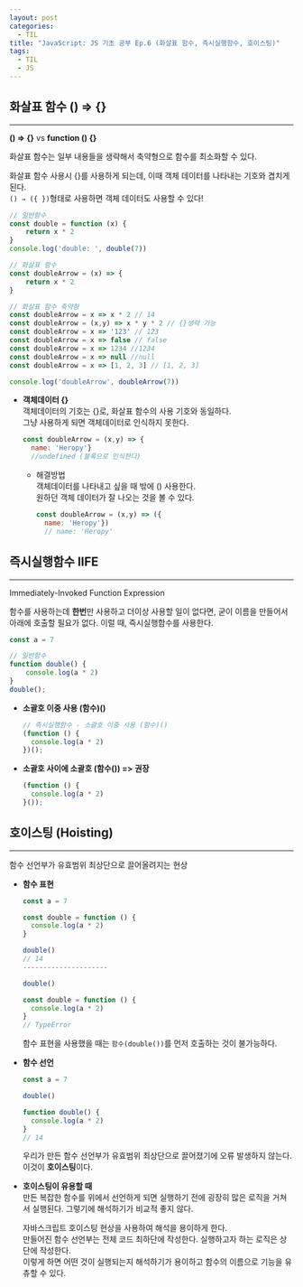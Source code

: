 ```yaml
---
layout: post
categories:
  - TIL
title: "JavaScript: JS 기초 공부 Ep.6 (화살표 함수, 즉시실행함수, 호이스팅)"
tags:
  - TIL
  - JS
---
```


## __화살표 함수 **() ⇒ {}**__
---
**() ⇒ {}** vs **function () {}**

화살표 함수는 일부 내용들을 생략해서 축약형으로 함수를 최소화할 수 있다.

화살표 함수 사용시 {}를 사용하게 되는데, 이때 객체 데이터를 나타내는 기호와 겹치게 된다.  
`() ⇒ ({ })`형태로 사용하면 객체 데이터도 사용할 수 있다!

```js
// 일반함수
const double = function (x) {
	return x * 2
}
console.log('double: ', double(7))

// 화살표 함수
const doubleArrow = (x) => {
	return x * 2
}

// 화살표 함수 축약형
const doubleArrow = x => x * 2 // 14
const doubleArrow = (x,y) => x * y * 2 // {}생략 가능
const doubleArrow = x => '123' // 123
const doubleArrow = x => false // false
const doubleArrow = x => 1234 //1234
const doubleArrow = x => null //null
const doubleArrow = x => [1, 2, 3] // [1, 2, 3]

console.log('doubleArrow', doubleArrow(7))
```
- __객체데이터 {}__  
  객체데이터의 기호는 {}로, 화살표 함수의 사용 기호와 동일하다.  
   그냥 사용하게 되면 객체데이터로 인식하지 못한다.

  ```js
  const doubleArrow = (x,y) => {
    name: 'Heropy'} 
    //undefined (블록으로 인식한다)
  ```
  - 해결방법  
    객체데이터를 나타내고 싶을 때 밖에 () 사용한다.  
    원하던 객체 데이터가 잘 나오는 것을 볼 수 있다.

    ```js
    const doubleArrow = (x,y) => ({
      name: 'Heropy'}) 
      // name: 'Heropy'
    ```

## __즉시실행함수 IIFE__
---

Immediately-Invoked Function Expression

함수를 사용하는데 **한번**만 사용하고 더이상 사용할 일이 없다면, 굳이 이름을 만들어서 아래에 호출할 필요가 없다. 이럴 때, 즉시실행함수를 사용한다.

```js
const a = 7

// 일반함수
function double() {
	console.log(a * 2)
}
double();
```
- __소괄호 이중 사용 (함수)()__

  ```js
  // 즉시실행함수 - 소괄호 이중 사용 (함수)()
  (function () {
    console.log(a * 2)
  })();
  ```
- __소괄호 사이에 소괄호 (함수()) => 권장__

  ```js
  (function () {
    console.log(a * 2)
  }());
  ```

## __호이스팅 (Hoisting)__
---

함수 선언부가 유효범위 최상단으로 끌어올려지는 현상

- __함수 표현__
  ```js
  const a = 7

  const double = function () {
    console.log(a * 2)
  }

  double()
  // 14
  ---------------------

  double()

  const double = function () {
    console.log(a * 2)
  }
  // TypeError
  ```
  함수 표현을 사용했을 때는 `함수(double())`를 먼저 호출하는 것이 불가능하다.

- __함수 선언__
  ```js
  const a = 7

  double() 

  function double() {
    console.log(a * 2)
  }
  // 14
  ```
  우리가 만든 함수 선언부가 유효범위 최상단으로 끌어졌기에 오류 발생하지 않는다. 이것이 **호이스팅**이다.

- __호이스팅이 유용할 때__  
  만든 복잡한 함수를 위에서 선언하게 되면 실행하기 전에 굉장히 많은 로직을 거쳐서 실행된다. 그렇기에 해석하기가 비교적 좋지 않다.   
    
  자바스크립트 호이스팅 현상을 사용하여 해석을 용이하게 한다.  
  만들어진 함수 선언부는 전체 코드 최하단에 작성한다. 실행하고자 하는 로직은 상단에 작성한다.  
  이렇게 하면 어떤 것이 실행되는지 해석하기가 용이하고 함수의 이름으로 기능을 유츄할 수 있다.